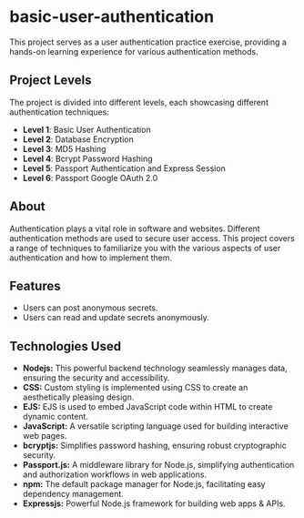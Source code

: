 # basic-user-authentication
This project serves as a user authentication practice exercise, providing a hands-on learning experience for various authentication methods.

## Project Levels
The project is divided into different levels, each showcasing different authentication techniques:

- **Level 1**: Basic User Authentication
- **Level 2**: Database Encryption
- **Level 3**: MD5 Hashing
- **Level 4**: Bcrypt Password Hashing
- **Level 5**: Passport Authentication and Express Session
- **Level 6**: Passport Google OAuth 2.0

## About
Authentication plays a vital role in software and websites. Different authentication methods are used to secure user access. This project covers a range of techniques to familiarize you with the various aspects of user authentication and how to implement them.

## Features
- Users can post anonymous secrets.
- Users can read and update secrets anonymously.

## Technologies Used
- **Nodejs:** This powerful backend technology seamlessly manages data, ensuring the security and accessibility.
- **CSS:** Custom styling is implemented using CSS to create an aesthetically pleasing design.
- **EJS:** EJS is used to embed JavaScript code within HTML to create dynamic content.
- **JavaScript:** A versatile scripting language used for building interactive web pages.
- **bcryptjs:** Simplifies password hashing, ensuring robust cryptographic security.
- **Passport.js:** A middleware library for Node.js, simplifying authentication and authorization workflows in web applications.
- **npm:** The default package manager for Node.js, facilitating easy dependency management.
- **Expressjs:** Powerful Node.js framework for building web apps & APIs.
